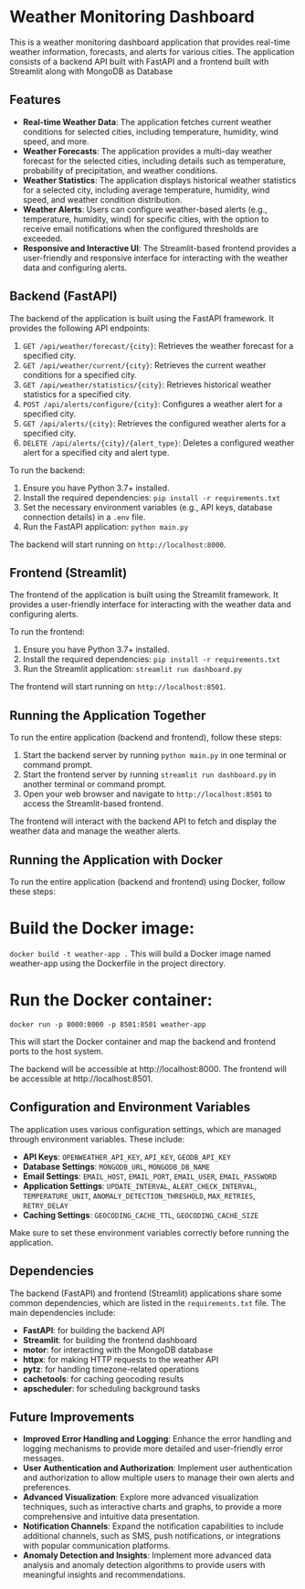# Weather Monitoring Dashboard

This is a weather monitoring dashboard application that provides real-time weather information, forecasts, and alerts for various cities. The application consists of a backend API built with FastAPI and a frontend built with Streamlit along with MongoDB as Database

## Features

- **Real-time Weather Data**: The application fetches current weather conditions for selected cities, including temperature, humidity, wind speed, and more.
- **Weather Forecasts**: The application provides a multi-day weather forecast for the selected cities, including details such as temperature, probability of precipitation, and weather conditions.
- **Weather Statistics**: The application displays historical weather statistics for a selected city, including average temperature, humidity, wind speed, and weather condition distribution.
- **Weather Alerts**: Users can configure weather-based alerts (e.g., temperature, humidity, wind) for specific cities, with the option to receive email notifications when the configured thresholds are exceeded.
- **Responsive and Interactive UI**: The Streamlit-based frontend provides a user-friendly and responsive interface for interacting with the weather data and configuring alerts.

## Backend (FastAPI)

The backend of the application is built using the FastAPI framework. It provides the following API endpoints:

1. `GET /api/weather/forecast/{city}`: Retrieves the weather forecast for a specified city.
2. `GET /api/weather/current/{city}`: Retrieves the current weather conditions for a specified city.
3. `GET /api/weather/statistics/{city}`: Retrieves historical weather statistics for a specified city.
4. `POST /api/alerts/configure/{city}`: Configures a weather alert for a specified city.
5. `GET /api/alerts/{city}`: Retrieves the configured weather alerts for a specified city.
6. `DELETE /api/alerts/{city}/{alert_type}`: Deletes a configured weather alert for a specified city and alert type.

To run the backend:

1. Ensure you have Python 3.7+ installed.
2. Install the required dependencies: `pip install -r requirements.txt`
3. Set the necessary environment variables (e.g., API keys, database connection details) in a `.env` file.
4. Run the FastAPI application: `python main.py`

The backend will start running on `http://localhost:8000`.

## Frontend (Streamlit)

The frontend of the application is built using the Streamlit framework. It provides a user-friendly interface for interacting with the weather data and configuring alerts.

To run the frontend:

1. Ensure you have Python 3.7+ installed.
2. Install the required dependencies: `pip install -r requirements.txt`
3. Run the Streamlit application: `streamlit run dashboard.py`

The frontend will start running on `http://localhost:8501`.

## Running the Application Together

To run the entire application (backend and frontend), follow these steps:

1. Start the backend server by running `python main.py` in one terminal or command prompt.
2. Start the frontend server by running `streamlit run dashboard.py` in another terminal or command prompt.
3. Open your web browser and navigate to `http://localhost:8501` to access the Streamlit-based frontend.

The frontend will interact with the backend API to fetch and display the weather data and manage the weather alerts.



## Running the Application with Docker
To run the entire application (backend and frontend) using Docker, follow these steps:

# Build the Docker image:
 `docker build -t weather-app .`
This will build a Docker image named weather-app using the Dockerfile in the project directory.
# Run the Docker container:
`docker run -p 8000:8000 -p 8501:8501 weather-app`

This will start the Docker container and map the backend and frontend ports to the host system.

The backend will be accessible at http://localhost:8000.
The frontend will be accessible at http://localhost:8501.

## Configuration and Environment Variables

The application uses various configuration settings, which are managed through environment variables. These include:

- **API Keys**: `OPENWEATHER_API_KEY`, `API_KEY`, `GEODB_API_KEY`
- **Database Settings**: `MONGODB_URL`, `MONGODB_DB_NAME`
- **Email Settings**: `EMAIL_HOST`, `EMAIL_PORT`, `EMAIL_USER`, `EMAIL_PASSWORD`
- **Application Settings**: `UPDATE_INTERVAL`, `ALERT_CHECK_INTERVAL`, `TEMPERATURE_UNIT`, `ANOMALY_DETECTION_THRESHOLD`, `MAX_RETRIES`, `RETRY_DELAY`
- **Caching Settings**: `GEOCODING_CACHE_TTL`, `GEOCODING_CACHE_SIZE`

Make sure to set these environment variables correctly before running the application.

## Dependencies

The backend (FastAPI) and frontend (Streamlit) applications share some common dependencies, which are listed in the `requirements.txt` file. The main dependencies include:

- **FastAPI**: for building the backend API
- **Streamlit**: for building the frontend dashboard
- **motor**: for interacting with the MongoDB database
- **httpx**: for making HTTP requests to the weather API
- **pytz**: for handling timezone-related operations
- **cachetools**: for caching geocoding results
- **apscheduler**: for scheduling background tasks

## Future Improvements

- **Improved Error Handling and Logging**: Enhance the error handling and logging mechanisms to provide more detailed and user-friendly error messages.
- **User Authentication and Authorization**: Implement user authentication and authorization to allow multiple users to manage their own alerts and preferences.
- **Advanced Visualization**: Explore more advanced visualization techniques, such as interactive charts and graphs, to provide a more comprehensive and intuitive data presentation.
- **Notification Channels**: Expand the notification capabilities to include additional channels, such as SMS, push notifications, or integrations with popular communication platforms.
- **Anomaly Detection and Insights**: Implement more advanced data analysis and anomaly detection algorithms to provide users with meaningful insights and recommendations.
